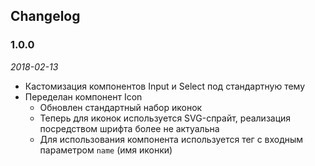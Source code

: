 ## Changelog

### 1.0.0

*2018-02-13*

- Кастомизация компонентов Input и Select под стандартную тему
- Переделан компонент Icon
    - Обновлен стандартный набор иконок
    - Теперь для иконок используется SVG-спрайт, реализация посредством шрифта более не актуальна
    - Для использования компонента используется тег <tm-icon> с входным параметром `name` (имя иконки)
